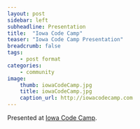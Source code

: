```yaml
---
layout: post
sidebar: left
subheadline: Presentation
title:  "Iowa Code Camp"
teaser: "Iowa Code Camp Presentation"
breadcrumb: false
tags:
    - post format
categories:
    - community
image:
    thumb: iowaCodeCamp.jpg
    title: iowaCodeCamp.jpg
    caption_url: http://iowacodecamp.com
---
```

Presented at <a href='http://iowacodecamp.com' target='new'>Iowa Code Camp</a>.

